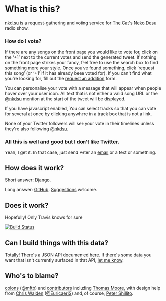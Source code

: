 # What is this?

[nkd.su] is a request-gathering and voting service for [The Cat]'s [Neko Desu]
radio show.

[nkd.su]: https://nkd.su
[The Cat]: http://thisisthecat.com
[Neko Desu]: http://nekodesu.co.uk

### How do I vote?

If there are any songs on the front page you would like to vote for, click on
the ‘+1’ next to the current votes and send the generated tweet. If nothing on
the front page strikes your fancy, feel free to use the search box to find
something more your style. Once you've found something, click ‘request this
song’ (or ‘+1’ if it has already been voted for). If you can't find what you're
looking for, fill out the [request an addition] form.

You can personalise your vote with a message that will appear when people hover
over your user icon. All text that is not either a valid song URL or the
[@nkdsu] mention at the start of the tweet will be displayed.

If you have javascript enabled, You can select tracks so that you can vote for
several at once by clicking anywhere in a track box that is not a link.

None of your Twitter followers will see your vote in their timelines unless
they're also following [@nkdsu].

[request an addition]: https://nkd.su/request
[@nkdsu]: https://twitter.com/nkdsu

### All this is well and good but I don't like Twitter.

Yeah, I get it. In that case, just send Peter an [email] or a text or
something.

[email]: mailto:peter.shillito@thisisthecat.com

## How does it work?

Short answer: [Django].

Long answer: [GitHub]. [Suggestions] welcome.

[Django]: https://www.djangoproject.com
[Github]: https://github.com/colons/nkd.su
[Suggestions]: https://github.com/colons/nkd.su/issues/new

## Does it work?

Hopefully! Only Travis knows for sure:

[![Build Status](https://travis-ci.org/colons/nkd.su.svg)][build status]

[build status]: https://travis-ci.org/colons/nkd.su

## Can I build things with this data?

Totally! There's a JSON API documented [here](https://nkd.su/info/api/). If
there's some data you want that isn't currently surfaced in that API, [let me
know][Suggestions].

## Who's to blame?

[colons] ([@mftb]) and [contributors] including [Thomas Moore], with design
help from [Chris Walden] ([@EuricaeriS]) and, of course, [Peter Shillito].

[colons]: https://colons.co/
[@mftb]: https://twitter.com/mftb
[contributors]: https://github.com/colons/nkd.su/graphs/contributors
[Thomas Moore]: https://github.com/tomopagu
[Chris Walden]: http://www.chriswalden.co.uk/
[@EuricaeriS]: https://twitter.com/EuricaeriS
[Peter Shillito]: https://twitter.com/theshillito
